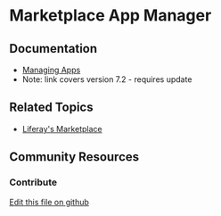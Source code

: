 # Marketplace App Manager

## Documentation

* [Managing Apps](https://portal.liferay.dev/docs/7-2/user/-/knowledge_base/u/managing-apps)
* Note: link covers version 7.2 - requires update

## Related Topics

* [Liferay's Marketplace](https://liferay.com/marketplace)

## Community Resources


### Contribute

[Edit this file on github](https://github.com/olafk/controlpanel-documentation-docs/blob/master/md/73en/com_liferay_marketplace_app_manager_web_portlet_MarketplaceAppManagerPortlet.md)
